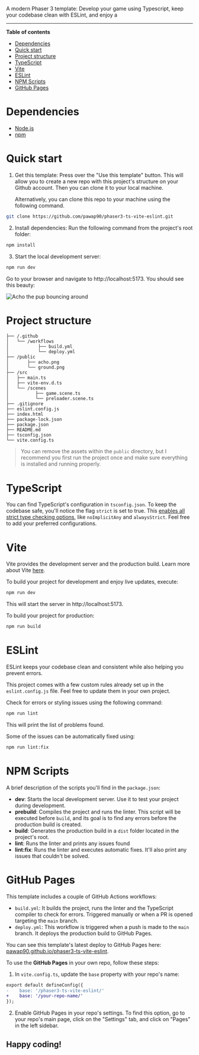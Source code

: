 A modern Phaser 3 template: Develop your game using Typescript, keep your codebase clean with ESLint, and enjoy a 

---

**Table of contents**
- [Dependencies](#dependencies)
- [Quick start](#quick-start)
- [Project structure](#project-structure)
- [TypeScript](#typescript)
- [Vite](#vite)
- [ESLint](#eslint)
- [NPM Scripts](#npm-scripts)
- [GitHub Pages](#github-pages)

# Dependencies
- [Node.js](https://nodejs.org/en/)
- [npm](https://www.npmjs.com/)

# Quick start

1. Get this template: Press over the "Use this template" button. This will allow you to create a new repo with this project's structure on your Github account. Then you can clone it to your local machine.

    Alternatively, you can clone this repo to your machine using the following command.

```sh
git clone https://github.com/pawap90/phaser3-ts-vite-eslint.git
```

2. Install dependencies: Run the following command from the project's root folder:

```sh
npm install
```

3. Start the local development server: 

```sh
npm run dev
```

Go to your browser and navigate to http://localhost:5173. You should see this beauty:

![Acho the pup bouncing around](https://i.imgur.com/bYVcrSr.gif)

# Project structure

```
├── /.github
│   └── /workflows
│           ├── build.yml
│           └── deploy.yml
├── /public
│       ├── acho.png
│       └── ground.png
├── /src
│   ├── main.ts
│   ├── vite-env.d.ts
│   └── /scenes
│          ├── game.scene.ts
│          └── preloader.scene.ts
├── .gitignore
├── eslint.config.js
├── index.html
├── package-lock.json
├── package.json
├── README.md
├── tsconfig.json
└── vite.config.ts
```

> You can remove the assets within the `public` directory, but I recommend you first run the project once and make sure everything is installed and running properly.

# TypeScript
You can find TypeScript's configuration in `tsconfig.json`. To keep the codebase safe, you'll notice the flag `strict` is set to true. This [enables all strict type checking options](https://www.typescriptlang.org/tsconfig/#strict), like `noImplicitAny` and `alwaysStrict`. Feel free to add your preferred configurations.

# Vite
Vite provides the development server and the production build. 
Learn more about Vite [here](https://vitejs.dev/).

To build your project for development and enjoy live updates, execute:

```sh
npm run dev
```

This will start the server in http://localhost:5173.


To build your project for production:

```sh
npm run build
```

# ESLint
ESLint keeps your codebase clean and consistent while also helping you prevent errors. 

This project comes with a few custom rules already set up in the `eslint.config.js` file. Feel free to update them in your own project.

Check for errors or styling issues using the following command:

```sh
npm run lint
```

This will print the list of problems found. 

Some of the issues can be automatically fixed using:

```sh
npm run lint:fix
```

# NPM Scripts
A brief description of the scripts you'll find in the `package.json`:
- **dev**: Starts the local development server. Use it to test your project during development.
- **prebuild**: Compiles the project and runs the linter. This script will be executed before `build`, and its goal is to find any errors before the production build is created.
- **build**: Generates the production build in a `dist` folder located in the project's root.
- **lint**: Runs the linter and prints any issues found
- **lint:fix**: Runs the linter and executes automatic fixes. It'll also print any issues that couldn't be solved.

# GitHub Pages
This template includes a couple of GitHub Actions workflows:
- `build.yml`: It builds the project, runs the linter and the TypeScript compiler to check for errors. Triggered manually or when a PR is opened targeting the `main` branch.
- `deploy.yml`: This workflow is triggered when a push is made to the `main` branch. It deploys the production build to GitHub Pages.

You can see this template's latest deploy to GitHub Pages here: [pawap90.github.io/phaser3-ts-vite-eslint](https://pawap90.github.io/phaser3-ts-vite-eslint/).

To use the **GitHub Pages** in your own repo, follow these steps:

1. In `vite.config.ts`, update the `base` property with your repo's name:

```diff
export default defineConfig({
-    base: '/phaser3-ts-vite-eslint/'
+    base: '/your-repo-name/'
});
```

2. Enable GitHub Pages in your repo's settings. To find this option, go to your repo's main page, click on the "Settings" tab, and click on "Pages" in the left sidebar.

<!-- no toc -->
## Happy coding! 
